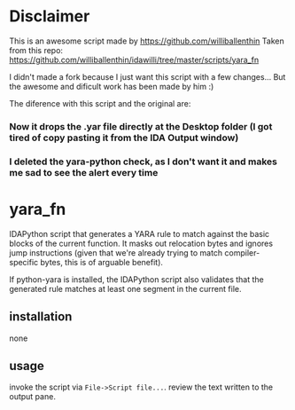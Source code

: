 # Disclaimer 

This is an awesome script made by https://github.com/williballenthin
Taken from this repo: https://github.com/williballenthin/idawilli/tree/master/scripts/yara_fn

I didn't made a fork because I just want this script with a few changes... But the awesome and dificult work has been made by him :)

The diference with this script and the original are:
### Now it drops the .yar file directly at the Desktop folder (I got tired of copy pasting it from the IDA Output window)
### I deleted the yara-python check, as I don't want it and makes me sad to see the alert every time


# yara_fn

IDAPython script that generates a YARA rule to match against the
basic blocks of the current function. It masks out relocation bytes
and ignores jump instructions (given that we're already trying to
match compiler-specific bytes, this is of arguable benefit).

If python-yara is installed, the IDAPython script also validates that
the generated rule matches at least one segment in the current file.

## installation

none

## usage

invoke the script via `File->Script file...`. review the text written to the output pane.


